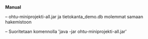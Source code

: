 **Manual**

– ohtu-miniprojekti-all.jar ja tietokanta_demo.db molemmat samaan hakemistoon

– Suoritetaan komennolla 'java -jar ohtu-miniprojekti-all.jar'
